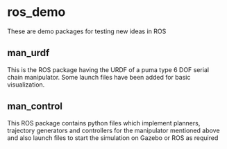 # ros_demo
These are demo packages for testing new ideas in ROS
## man_urdf
This is the ROS package having the URDF of a puma type 6 DOF serial chain manipulator. Some launch files have been added for basic visualization.
## man_control
This ROS package contains python files which implement planners, trajectory generators and controllers for the manipulator mentioned above and also launch files to start the simulation on Gazebo or ROS as required
